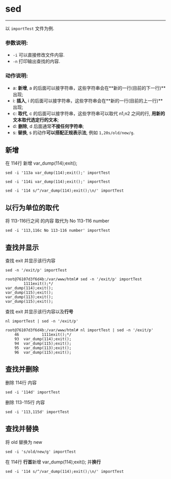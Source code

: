 # sed

---

以 `importTest` 文件为例.

### 参数说明:

* `-i` 可以直接修改文件内容.
* `-n` 打印输出查找的内容.

### 动作说明:

* a: **新增**, a 的后面可以接字符串，这些字符串会在**新的一行(目前的下一行)**出现;
* i: **插入**, i 的后面可以接字符串，这些字符串会在**新的一行(目前的上一行)**出现;
* c: **取代**, c 的后面可以接字符串，这些字符串可以取代 n1,n2 之间的行, **用新的文本取代选定行的文本**;
* d: **删除**, d 后面通常**不接任何字符串**;
* s: **替换**, s 的动作**可以搭配正规表示法**, 例如 `1,20s/old/new/g`.

## 新增

在 114行 新增 var_dump(114);exit();

```
sed -i '113a var_dump(114);exit();' importTest

sed -i '114i var_dump(114);exit();' importTest

sed -i '114 s/^/var_dump(114);exit();\n/' importTest
```

## 以行为单位的取代

将 113-116行之间 的内容 取代为 No 113-116 number

```
sed -i '113,116c No 113-116 number' importTest
```

## 查找并显示

查找 exit 并显示该行内容

```
sed -n '/exit/p' importTest

root@76107d3f6d4b:/var/www/html# sed -n '/exit/p' importTest
        1111exit();*/
var_dump(114);exit();
var_dump(115);exit();
var_dump(113);exit();
var_dump(115);exit();
```

查找 exit 并显示该行内容以及**行号**

```
nl importTest | sed -n '/exit/p'

root@76107d3f6d4b:/var/www/html# nl importTest | sed -n '/exit/p'
    46	        1111exit();*/
    93	var_dump(114);exit();
    94	var_dump(115);exit();
    95	var_dump(113);exit();
    96	var_dump(115);exit();

```

## 查找并删除

删除 114行 内容

```
sed -i '114d' importTest 
```

删除 113-115行 内容

```
sed -i '113,115d' importTest 
```

## 查找并替换

将 old 替换为 new

```
sed -i 's/old/new/g' importTest
```

在 114行 **行首**新增 var_dump(114);exit(); 并**换行**

```
sed -i '114 s/^/var_dump(114);exit();\n/' importTest
```
